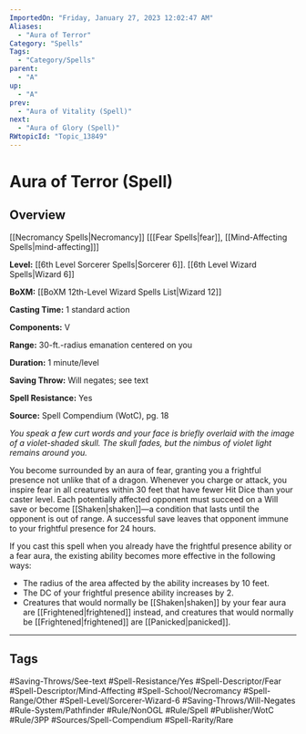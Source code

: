 ```yaml
---
ImportedOn: "Friday, January 27, 2023 12:02:47 AM"
Aliases:
  - "Aura of Terror"
Category: "Spells"
Tags:
  - "Category/Spells"
parent:
  - "A"
up:
  - "A"
prev:
  - "Aura of Vitality (Spell)"
next:
  - "Aura of Glory (Spell)"
RWtopicId: "Topic_13849"
---
```

# Aura of Terror (Spell)
## Overview
[[Necromancy Spells|Necromancy]] \[[[Fear Spells|fear]], [[Mind-Affecting Spells|mind-affecting]]]

**Level:** [[6th Level Sorcerer Spells|Sorcerer 6]]. [[6th Level Wizard Spells|Wizard 6]]

**BoXM:** [[BoXM 12th-Level Wizard Spells List|Wizard 12]]

**Casting Time:** 1 standard action

**Components:** V

**Range:** 30-ft.-radius emanation centered on you

**Duration:** 1 minute/level

**Saving Throw:** Will negates; see text

**Spell Resistance:** Yes

**Source:** Spell Compendium (WotC), pg. 18

*You speak a few curt words and your face is briefly overlaid with the image of a violet-shaded skull. The skull fades, but the nimbus of violet light remains around you.*

You become surrounded by an aura of fear, granting you a frightful presence not unlike that of a dragon. Whenever you charge or attack, you inspire fear in all creatures within 30 feet that have fewer Hit Dice than your caster level. Each potentially affected opponent must succeed on a Will save or become [[Shaken|shaken]]—a condition that lasts until the opponent is out of range. A successful save leaves that opponent immune to your frightful presence for 24 hours.

If you cast this spell when you already have the frightful presence ability or a fear aura, the existing ability becomes more effective in the following ways:

- The radius of the area affected by the ability increases by 10 feet.
- The DC of your frightful presence ability increases by 2.
- Creatures that would normally be [[Shaken|shaken]] by your fear aura are [[Frightened|frightened]] instead, and creatures that would normally be [[Frightened|frightened]] are [[Panicked|panicked]].


---
## Tags
#Saving-Throws/See-text #Spell-Resistance/Yes #Spell-Descriptor/Fear #Spell-Descriptor/Mind-Affecting #Spell-School/Necromancy #Spell-Range/Other #Spell-Level/Sorcerer-Wizard-6 #Saving-Throws/Will-Negates #Rule-System/Pathfinder #Rule/NonOGL #Rule/Spell #Publisher/WotC #Rule/3PP #Sources/Spell-Compendium #Spell-Rarity/Rare

